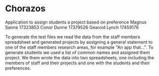 # Chorazos
Application to assign students a project based on preference
Magnus Sanne 17323853
Conor Dunne 17379526
Gearoid Lynch 17459176

To generate the test files we read the data from the staff members spreadsheet and generated projects by 
assigning a general statement to one of the staff members research areas, for example "An app that...". 
To generate students we used a list of common names and assigned them project. We them wrote the data 
into two spreadsheets, one including the members of staff and their projects and one with the students and their preferences.

